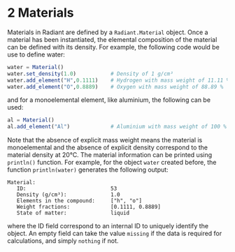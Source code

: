 # 2 Materials

Materials in Radiant are defined by a `Radiant.Material` object. Once a material has been instantiated, the elemental composition of the material can be defined with its density. For example, the following code would be use to define water:

```julia
water = Material()
water.set_density(1.0)           # Density of 1 g/cm³
water.add_element("H",0.1111)    # Hydrogen with mass weight of 11.11 %
water.add_element("O",0.8889)    # Oxygen with mass weight of 88.89 %
```

and for a monoelemental element, like aluminium, the following can be used:

```julia
al = Material()
al.add_element("Al")             # Aluminium with mass weight of 100 %
```

Note that the absence of explicit mass weight means the material is monoelemental and the absence of explicit density correspond to the material density at 20°C. The material information can be printed using `println()` function. For example, for the object `water` created before, the function `println(water)` generates the following output:
```
Material:
   ID:                           53
   Density (g/cm³):              1.0
   Elements in the compound:     ["h", "o"]
   Weight fractions:             [0.1111, 0.8889]
   State of matter:              liquid
```
where the ID field correspond to an internal ID to uniquely identify the object. An empty field can take the value `missing` if the data is required for calculations, and simply `nothing` if not.